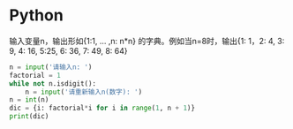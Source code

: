 # Python
 输⼊变量n，输出形如{1:1, … ,n: n*n} 的字典。例如当n=8时，输出{1: 1，2: 4, 3: 9, 4: 16, 5:25, 6: 36, 7: 49, 8: 64} 


```Python
n = input('请输入n: ')
factorial = 1
while not n.isdigit():
    n = input('请重新输入n(数字): ')
n = int(n)
dic = {i: factorial*i for i in range(1, n + 1)}
print(dic)
```
